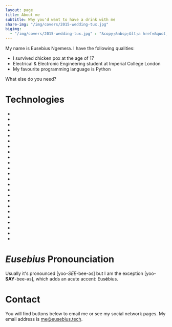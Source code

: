 ```yaml
---
layout: page
title: About me
subtitle: Why you'd want to have a drink with me
share-img: "/img/covers/2015-wedding-tux.jpg"
bigimg:
  - "/img/covers/2015-wedding-tux.jpg" : "&copy;&nbsp;&lt;a href=&quot;https://www.faisaltreshah.com/&quot;&gt;Faisal&nbsp;'Tre'&nbsp;Shah&lt;/a&gt;"
---
```


My name is Eusebius Ngemera. I have the following qualities:

- I survived chicken pox at the age of 17
- Electrical & Electronic Engineering student at Imperial College London
- My favourite programming language is Python

What else do you need?

# Technologies


<ul class="list-inline text-center">
  <li title="Amazon Web Services">
    <span class="fa-stack fa-lg">
      <i class="fa fa-amazon fa-stack-1x"></i>
    </span>
  </li>
  <li>
    <span class="fa-stack fa-lg">
      <i class="fa fa-android fa-stack-1x"></i>
    </span>
  </li>
  <li>
    <span class="fa-stack fa-lg">
      <i class="fa fa-bluetooth-b fa-stack-1x"></i>
    </span>
  </li>
  <li>
    <span class="fa-stack fa-lg">
      <i class="fa fa-chrome fa-stack-1x"></i>
    </span>
  </li>
  <li>
    <span class="fa-stack fa-lg">
      <i class="fa fa-facebook fa-stack-1x"></i>
    </span>
  </li>
  <li title="Font Awesome">
    <span class="fa-stack fa-lg">
      <i class="fa fa-font-awesome fa-stack-1x"></i>
    </span>
  </li>
  <li>
    <span class="fa-stack fa-lg">
      <i class="fa fa-git fa-stack-1x"></i>
    </span>
  </li>
  <li>
    <span class="fa-stack fa-lg">
      <i class="fa fa-github fa-stack-1x"></i>
    </span>
  </li>
  <li>
    <span class="fa-stack fa-lg">
      <i class="fa fa-google fa-stack-1x"></i>
    </span>
  </li>
  <li>
    <span class="fa-stack fa-lg">
      <i class="fa fa-google-plus fa-stack-1x"></i>
    </span>
  </li>
  <li>
    <span class="fa-stack fa-lg">
      <i class="fa fa-instagram fa-stack-1x"></i>
    </span>
  </li>
  <li>
    <span class="fa-stack fa-lg">
      <i class="fa fa-linux fa-stack-1x"></i>
    </span>
  </li>
  <li>
    <a href="/donate" title="PayPal">
      <span class="fa-stack fa-lg">
        <i class="fa fa-paypal fa-stack-1x"></i>
      </span>
    </a>
  </li>
  <li>
    <span class="fa-stack fa-lg">
      <i class="fa fa-skype fa-stack-1x"></i>
    </span>
  </li>
  <li>
    <span class="fa-stack fa-lg">
      <i class="fa fa-slack fa-stack-1x"></i>
    </span>
  </li>
  <li>
    <span class="fa-stack fa-lg">
      <i class="fa fa-snapchat-ghost fa-stack-1x"></i>
    </span>
  </li>
  <li>
    <span class="fa-stack fa-lg">
      <i class="fa fa-spotify fa-stack-1x"></i>
    </span>
  </li>
  <li>
    <span class="fa-stack fa-lg">
      <i class="fa fa-stack-overflow fa-stack-1x"></i>
    </span>
  </li>
  <li>
    <span class="fa-stack fa-lg">
      <i class="fa fa-trello fa-stack-1x"></i>
    </span>
  </li>
  <li>
    <span class="fa-stack fa-lg">
      <i class="fa fa-tripadvisor fa-stack-1x"></i>
    </span>
  </li>
  <li>
    <span class="fa-stack fa-lg">
      <i class="fa fa-usb fa-stack-1x"></i>
    </span>
  </li>
  <li>
    <span class="fa-stack fa-lg">
      <i class="fa fa-whatsapp fa-stack-1x"></i>
    </span>
  </li>
  <li>
    <span class="fa-stack fa-lg">
      <i class="fa fa-wikipedia-w fa-stack-1x"></i>
    </span>
  </li>
  <li>
    <span class="fa-stack fa-lg">
      <i class="fa fa-youtube fa-stack-1x"></i>
    </span>
  </li>
</ul>


# *Eusebius* Pronounciation

Usually it's pronounced [yoo-*SEE*-bee-əs] but I am the exception [yoo-**SAY**-bee-əs], which adds an acute accent: Eus**é**bius.


# Contact

You will find buttons below to email me or see my social network pages. My email address is [me@eusebius.tech](mailto:me@eusebius.tech).